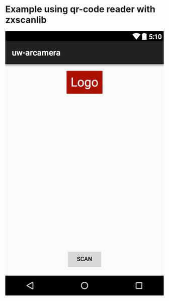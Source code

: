 # Example using qr-code reader with zxscanlib

![alt tag](https://raw.githubusercontent.com/pengrad/uw-arcamera/master/layout-2015-08-09-001202.png)
